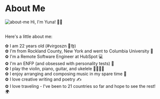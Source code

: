 # About Me

<div class="img-and-text">
<img alt="about-me" src="https://user-images.githubusercontent.com/30121322/90349194-eedb5a80-e006-11ea-862d-f490b2b9ca39.jpg">
Hi, I'm Yuna! 💭🤪<br> <br>

Here's a little about me: <br>

✿ I am 22 years old (#virgoszn 🔮♍️) <br>
✿ I'm from Rockland County, New York and went to Columbia University 🗽 <br>
✿ I'm a Remote Software Engineer at HubSpot 💻 <br>
✿ I'm an ENFP (and obsessed with personality tests) 🤗 <br>
✿ I play the violin, piano, guitar, and ukelele 🎻🎹🎸🎶 <br>
✿ I enjoy arranging and composing music in my spare time 🎼 <br>
✿ I love creative writing and poetry ✍️ <br>
✿ I love traveling - I've been to 21 countries so far and hope to see the rest! 🌍

</div>
